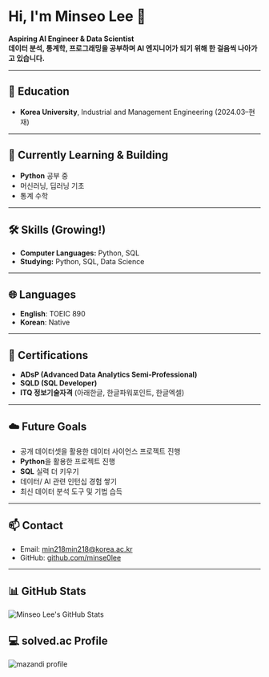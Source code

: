 # Hi, I'm Minseo Lee 👋

**Aspiring AI Engineer & Data Scientist**   
**데이터 분석, 통계학, 프로그래밍을 공부하며 AI 엔지니어가 되기 위해 한 걸음씩 나아가고 있습니다.** 

---

## 📘 Education
- **Korea University**, Industrial and Management Engineering (2024.03–현재)

---

## 🔧 Currently Learning & Building
- **Python** 공부 중
- 머신러닝, 딥러닝 기초
- 통계 수학

---

## 🛠️ Skills (Growing!)
- **Computer Languages:** Python, SQL 
- **Studying:** Python, SQL, Data Science

---

## 🌐 Languages
- **English**: TOEIC 890
- **Korean**: Native

---

## 📜 Certifications
- **ADsP (Advanced Data Analytics Semi-Professional)** 
- **SQLD (SQL Developer)** 
- **ITQ 정보기술자격** (아래한글, 한글파워포인트, 한글엑셀)

---

## ☁️ Future Goals
- 공개 데이터셋을 활용한 데이터 사이언스 프로젝트 진행 
- **Python**을 활용한 프로젝트 진행
- **SQL** 실력 더 키우기  
- 데이터/ AI 관련 인턴십 경험 쌓기  
- 최신 데이터 분석 도구 및 기법 습득

---

## 📫 Contact
- Email: [min218min218@korea.ac.kr](mailto:min218min218@korea.ac.kr)  
- GitHub: [github.com/minse0lee](https://github.com/minse0lee)

---

## 📊 GitHub Stats
![Minseo Lee's GitHub Stats](https://github-readme-stats.vercel.app/api?username=minse0lee&show_icons=true&hide_title=true&count_private=true&hide=prs&theme=radical)
## 💻 solved.ac Profile
![mazandi profile](http://mazandi.herokuapp.com/api?handle={minse0lee}&theme=dark)




